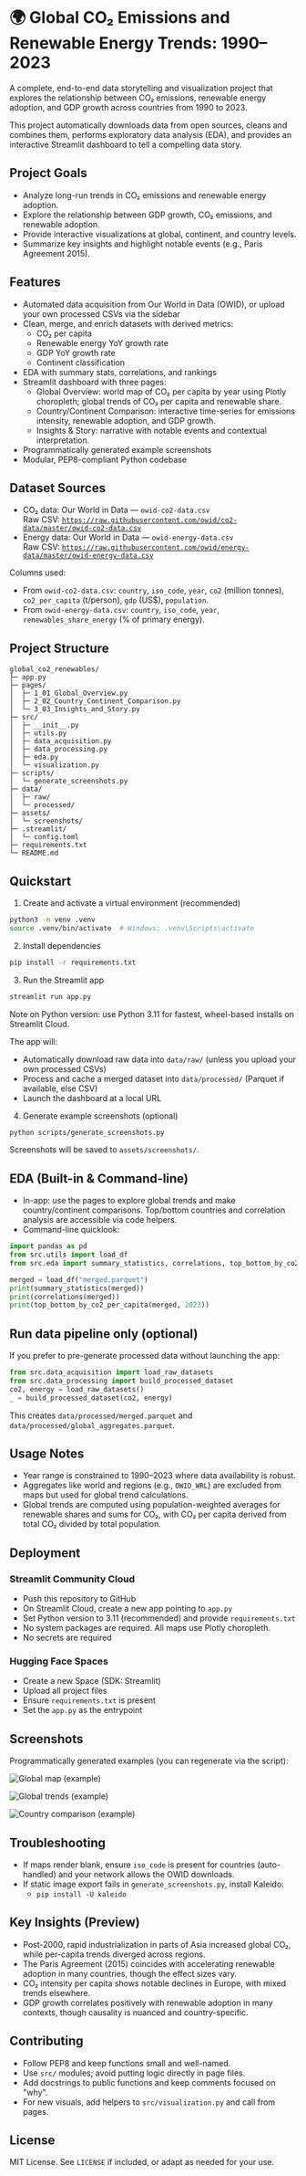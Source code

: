 # 🌍 Global CO₂ Emissions and Renewable Energy Trends: 1990–2023

A complete, end-to-end data storytelling and visualization project that explores the relationship between CO₂ emissions, renewable energy adoption, and GDP growth across countries from 1990 to 2023.

This project automatically downloads data from open sources, cleans and combines them, performs exploratory data analysis (EDA), and provides an interactive Streamlit dashboard to tell a compelling data story.

## Project Goals
- Analyze long-run trends in CO₂ emissions and renewable energy adoption.
- Explore the relationship between GDP growth, CO₂ emissions, and renewable adoption.
- Provide interactive visualizations at global, continent, and country levels.
- Summarize key insights and highlight notable events (e.g., Paris Agreement 2015).

## Features
- Automated data acquisition from Our World in Data (OWID), or upload your own processed CSVs via the sidebar
- Clean, merge, and enrich datasets with derived metrics:
  - CO₂ per capita
  - Renewable energy YoY growth rate
  - GDP YoY growth rate
  - Continent classification
- EDA with summary stats, correlations, and rankings
- Streamlit dashboard with three pages:
  - Global Overview: world map of CO₂ per capita by year using Plotly choropleth; global trends of CO₂ per capita and renewable share.
  - Country/Continent Comparison: interactive time-series for emissions intensity, renewable adoption, and GDP growth.
  - Insights & Story: narrative with notable events and contextual interpretation.
- Programmatically generated example screenshots
- Modular, PEP8-compliant Python codebase

## Dataset Sources
- CO₂ data: Our World in Data — `owid-co2-data.csv`  
  Raw CSV: [`https://raw.githubusercontent.com/owid/co2-data/master/owid-co2-data.csv`](https://raw.githubusercontent.com/owid/co2-data/master/owid-co2-data.csv)
- Energy data: Our World in Data — `owid-energy-data.csv`  
  Raw CSV: [`https://raw.githubusercontent.com/owid/energy-data/master/owid-energy-data.csv`](https://raw.githubusercontent.com/owid/energy-data/master/owid-energy-data.csv)

Columns used:
- From `owid-co2-data.csv`: `country`, `iso_code`, `year`, `co2` (million tonnes), `co2_per_capita` (t/person), `gdp` (US$), `population`.
- From `owid-energy-data.csv`: `country`, `iso_code`, `year`, `renewables_share_energy` (% of primary energy).

## Project Structure
```
global_co2_renewables/
├─ app.py
├─ pages/
│  ├─ 1_01_Global_Overview.py
│  ├─ 2_02_Country_Continent_Comparison.py
│  └─ 3_03_Insights_and_Story.py
├─ src/
│  ├─ __init__.py
│  ├─ utils.py
│  ├─ data_acquisition.py
│  ├─ data_processing.py
│  ├─ eda.py
│  └─ visualization.py
├─ scripts/
│  └─ generate_screenshots.py
├─ data/
│  ├─ raw/
│  └─ processed/
├─ assets/
│  └─ screenshots/
├─ .streamlit/
│  └─ config.toml
├─ requirements.txt
└─ README.md
```

## Quickstart

1) Create and activate a virtual environment (recommended)

```bash
python3 -m venv .venv
source .venv/bin/activate  # Windows: .venv\Scripts\activate
```

2) Install dependencies

```bash
pip install -r requirements.txt
```

3) Run the Streamlit app

```bash
streamlit run app.py
```

Note on Python version: use Python 3.11 for fastest, wheel-based installs on Streamlit Cloud.

The app will:
- Automatically download raw data into `data/raw/` (unless you upload your own processed CSVs)
- Process and cache a merged dataset into `data/processed/` (Parquet if available, else CSV)
- Launch the dashboard at a local URL

4) Generate example screenshots (optional)

```bash
python scripts/generate_screenshots.py
```

Screenshots will be saved to `assets/screenshots/`.

## EDA (Built-in & Command-line)
- In-app: use the pages to explore global trends and make country/continent comparisons. Top/bottom countries and correlation analysis are accessible via code helpers.
- Command-line quicklook:
```python
import pandas as pd
from src.utils import load_df
from src.eda import summary_statistics, correlations, top_bottom_by_co2_per_capita

merged = load_df("merged.parquet")
print(summary_statistics(merged))
print(correlations(merged))
print(top_bottom_by_co2_per_capita(merged, 2023))
```

## Run data pipeline only (optional)
If you prefer to pre-generate processed data without launching the app:
```python
from src.data_acquisition import load_raw_datasets
from src.data_processing import build_processed_dataset
co2, energy = load_raw_datasets()
_ = build_processed_dataset(co2, energy)
```
This creates `data/processed/merged.parquet` and `data/processed/global_aggregates.parquet`.

## Usage Notes
- Year range is constrained to 1990–2023 where data availability is robust.
- Aggregates like world and regions (e.g., `OWID_WRL`) are excluded from maps but used for global trend calculations.
- Global trends are computed using population-weighted averages for renewable shares and sums for CO₂, with CO₂ per capita derived from total CO₂ divided by total population.

## Deployment

### Streamlit Community Cloud
- Push this repository to GitHub
- On Streamlit Cloud, create a new app pointing to `app.py`
- Set Python version to 3.11 (recommended) and provide `requirements.txt`
- No system packages are required. All maps use Plotly choropleth.
- No secrets are required

### Hugging Face Spaces
- Create a new Space (SDK: Streamlit)
- Upload all project files
- Ensure `requirements.txt` is present
- Set the `app.py` as the entrypoint

## Screenshots
Programmatically generated examples (you can regenerate via the script):

![Global map (example)](assets/screenshots/global_map_2023.png)

![Global trends (example)](assets/screenshots/global_trends.png)

![Country comparison (example)](assets/screenshots/country_comparison.png)

## Troubleshooting
- If maps render blank, ensure `iso_code` is present for countries (auto-handled) and your network allows the OWID downloads.
- If static image export fails in `generate_screenshots.py`, install Kaleido:
  - `pip install -U kaleido`

## Key Insights (Preview)
- Post-2000, rapid industrialization in parts of Asia increased global CO₂, while per-capita trends diverged across regions.
- The Paris Agreement (2015) coincides with accelerating renewable adoption in many countries, though the effect sizes vary.
- CO₂ intensity per capita shows notable declines in Europe, with mixed trends elsewhere.
- GDP growth correlates positively with renewable adoption in many contexts, though causality is nuanced and country-specific.

## Contributing
- Follow PEP8 and keep functions small and well-named.
- Use `src/` modules; avoid putting logic directly in page files.
- Add docstrings to public functions and keep comments focused on "why".
- For new visuals, add helpers to `src/visualization.py` and call from pages.

## License
MIT License. See `LICENSE` if included, or adapt as needed for your use.